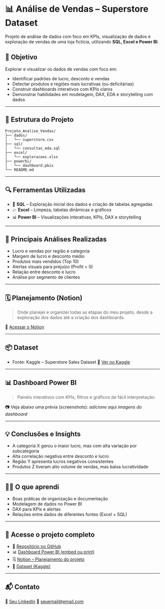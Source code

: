 # 📊 Análise de Vendas – Superstore Dataset

Projeto de análise de dados com foco em KPIs, visualização de dados e exploração de vendas de uma loja fictícia, utilizando **SQL, Excel e Power BI**.

## 🧠 Objetivo

Explorar e visualizar os dados de vendas com foco em:

* Identificar padrões de lucro, desconto e vendas
* Detectar produtos e regiões mais lucrativas (ou deficitárias)
* Construir dashboards interativos com KPIs claros
* Demonstrar habilidades em modelagem, DAX, EDA e storytelling com dados

---

## 📁 Estrutura do Projeto

```
Projeto_Analise_Vendas/
├── dados/
│   └── superstore.csv
├── sql/
│   └── consultas_eda.sql
├── excel/
│   └── exploracoes.xlsx
├── powerbi/
│   └── dashboard.pbix
└── README.md
```

---

## 🔍 Ferramentas Utilizadas

* 📀 **SQL** – Exploração inicial dos dados e criação de tabelas agregadas
* 📈 **Excel** – Limpeza, tabelas dinâmicas e gráficos
* 📊 **Power BI** – Visualizações interativas, KPIs, DAX e storytelling

---

## 📌 Principais Análises Realizadas

* Lucro e vendas por região e categoria
* Margem de lucro e desconto médio
* Produtos mais vendidos (Top 10)
* Alertas visuais para prejuízo (Profit < 0)
* Relação entre desconto e lucro
* Análise por segmento de clientes

---

## 🗓️ Planejamento (Notion)

> Onde planejei e organizei todas as etapas do meu projeto, desde a exploração dos dados até a criação dos dashboards.

🔗 [Acessar o Notion](#)

---

## 📦 Dataset

* Fonte: Kaggle – Superstore Sales Dataset
  🔗 [Ver no Kaggle](#)

---

## 📊 Dashboard Power BI

> Painéis interativos com KPIs, filtros e gráficos de fácil interpretação.

📷 Veja abaixo uma prévia (screenshots):
*adicione aqui imagens do dashboard*

---

## 💡 Conclusões e Insights

* A categoria X gerou o maior lucro, mas com alta variação por subcategoria
* Alta correlação negativa entre desconto e lucro
* Região Y apresenta lucros negativos consistentes
* Produtos Z tiveram alto volume de vendas, mas baixa lucratividade

---

## 🧙‍♀️ O que aprendi

* Boas práticas de organização e documentação
* Modelagem de dados no Power BI
* DAX para KPIs e alertas
* Relações entre dados de diferentes fontes (Excel + SQL)

---

## 🚀 Acesse o projeto completo

* 📁 [Repositório no GitHub](#)
* 📊 [Dashboard Power BI (embed ou print)](#)
* 🗒️ [Notion – Planejamento do projeto](#)
* 📂 [Dataset (Kaggle)](#)

---

## 📬 Contato

💼 [Seu LinkedIn](#)
📧 [seuemail@email.com](mailto:seuemail@email.com)

